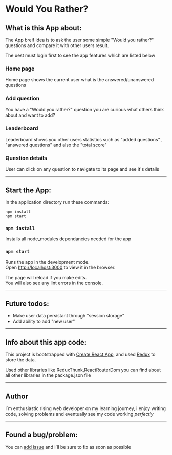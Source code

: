 # Would You Rather?

## What is this App about:

The App breif idea is to ask the user some simple "Would you rather?" questions and compare it with other users result.

The uest must login first to see the app features which are listed below

### Home page

Home page shows the current user what is the answered/unanswered questions

### Add question

You have a "Would you rather?" question you are curious what others think about and want to add?

### Leaderboard

Leaderboard shows you other users statistics such as "added questions" , "answered questions" and also the "total score"

### Question details

User can click on any question to navigate to its page and see it's details

<hr>

## Start the App:

In the application directory run these commands:

```
npm install
npm start
```

### `npm install`

Installs all node_modules dependancies needed for the app

### `npm start`

Runs the app in the development mode.\
Open [http://localhost:3000](http://localhost:3000) to view it in the browser.

The page will reload if you make edits.\
You will also see any lint errors in the console.

<hr>

## Future todos:

- Make user data persistant through "session storage"
- Add ability to add "new user"
<hr>

## Info about this app code:

This project is bootstrapped with [Create React App](https://github.com/facebook/create-react-app), and used [Redux](https://github.com/reduxjs/redux) to store the data.

Used other libraries like ReduxThunk,ReactRouterDom you can find about all other libraries in the package.json file

<hr>

## Author

I`m enthusiastic rising web developer on my learning journey, i enjoy writing code, solving problems and eventually see my code working _perfectly_

<hr>

## Found a bug/problem:

You can [add issue](https://github.com/Mush-0/would-you-rather-project/issues) and i`ll be sure to fix as soon as possible
